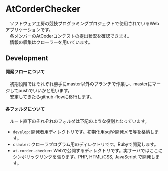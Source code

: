 AtCorderChecker
===============

　ソフトウェア工房の競技プログラミングプロジェクトで使用されているWebアプリケーションです。  
　各メンバーのAtCoderコンテストの提出状況を確認できます。  
　情報の収集はクローラーを用いています。

Development
-----------
#### 開発フローについて
　初期段階ではそれぞれ勝手にmaster以外のブランチで作業し、masterにマージしてpushでいいかと思います。  
　安定してきたらgithub-flowに移行します。

#### 各フォルダについて
　ルート直下のそれぞれのフォルダは下記のような役割となっています。  

- `develop`: 開発者用ディレクトリです。初期化用sqlや開発メモ等を格納します。
- `crawler`: クローラプログラム用のディレクトリです。Rubyで開発します。
- `at-corder-checker`: Webで公開するディレクトリです。実サーバではここにシンボリックリンクを張ります。PHP, HTML/CSS, JavaScript で開発します。

